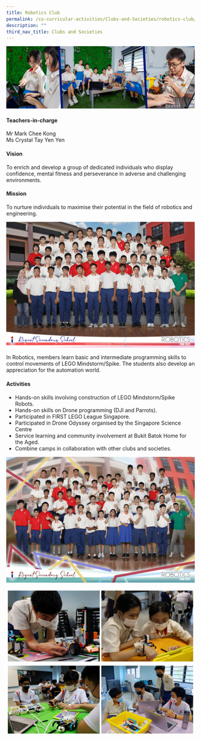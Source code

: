 ```yaml
---
title: Robotics Club
permalink: /co-curricular-activities/Clubs-and-Societies/robotics-club/
description: ""
third_nav_title: Clubs and Societies
---
```

![](/images/CCA/Robotics%20Club/ROBOTBanner%20-%202023.jpg)

#### Teachers-in-charge  
Mr Mark Chee Kong  
Ms Crystal Tay Yen Yen

#### Vision  
To enrich and develop a group of dedicated individuals who display confidence, mental fitness and perseverance in adverse and challenging environments.

#### Mission   
To nurture individuals to maximise their potential in the field of robotics and engineering.

![](/images/CCA/2022%20Robotics%20Formal.jpg)

In Robotics, members learn basic and intermediate programming skills to control movements of LEGO Mindstorm/Spike. The students also develop an appreciation for the automation world.

#### Activities

*   Hands-on skills involving construction of LEGO Mindstorm/Spike Robots.
*   Hands-on skills on Drone programming (DJI and Parrots).
*   Participated in FIRST LEGO League Singapore.
*   Participated in Drone Odyssey organised by the Singapore Science Centre
*   Service learning and community involvement at Bukit Batok Home for the Aged.
*   Combine camps in collaboration with other clubs and societies.

![](/images/CCA/2022%20Robotics%20Fun.jpg)

![](/images/CCA/Robotics%20Club/ROBOT-1.jpg)
![](/images/CCA/Robotics%20Club/ROBOT-2.jpg)